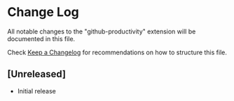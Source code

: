 # Change Log

All notable changes to the "github-productivity" extension will be documented in this file.

Check [Keep a Changelog](http://keepachangelog.com/) for recommendations on how to structure this file.

## [Unreleased]

- Initial release